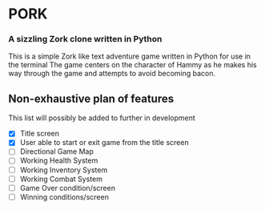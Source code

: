 # PORK
### A sizzling Zork clone written in Python
This is a simple Zork like text adventure game written in Python for use in the terminal
The game centers on the character of Hammy as he makes his way through the game and attempts to avoid becoming bacon.
## Non-exhaustive plan of features
This list will possibly be added to further in development
- [x] Title screen
- [x] User able to start or exit game from the title screen
- [ ] Directional Game Map
- [ ] Working Health System
- [ ] Working Inventory System
- [ ] Working Combat System
- [ ] Game Over condition/screen
- [ ] Winning conditions/screen
